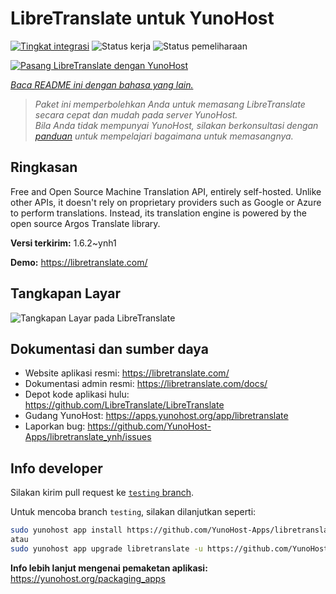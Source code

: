<!--
N.B.: README ini dibuat secara otomatis oleh <https://github.com/YunoHost/apps/tree/master/tools/readme_generator>
Ini TIDAK boleh diedit dengan tangan.
-->

# LibreTranslate untuk YunoHost

[![Tingkat integrasi](https://apps.yunohost.org/badge/integration/libretranslate)](https://ci-apps.yunohost.org/ci/apps/libretranslate/)
![Status kerja](https://apps.yunohost.org/badge/state/libretranslate)
![Status pemeliharaan](https://apps.yunohost.org/badge/maintained/libretranslate)

[![Pasang LibreTranslate dengan YunoHost](https://install-app.yunohost.org/install-with-yunohost.svg)](https://install-app.yunohost.org/?app=libretranslate)

*[Baca README ini dengan bahasa yang lain.](./ALL_README.md)*

> *Paket ini memperbolehkan Anda untuk memasang LibreTranslate secara cepat dan mudah pada server YunoHost.*  
> *Bila Anda tidak mempunyai YunoHost, silakan berkonsultasi dengan [panduan](https://yunohost.org/install) untuk mempelajari bagaimana untuk memasangnya.*

## Ringkasan

Free and Open Source Machine Translation API, entirely self-hosted. Unlike other APIs, it doesn't rely on proprietary providers such as Google or Azure to perform translations. Instead, its translation engine is powered by the open source Argos Translate library.


**Versi terkirim:** 1.6.2~ynh1

**Demo:** <https://libretranslate.com/>

## Tangkapan Layar

![Tangkapan Layar pada LibreTranslate](./doc/screenshots/screenshot.png)

## Dokumentasi dan sumber daya

- Website aplikasi resmi: <https://libretranslate.com/>
- Dokumentasi admin resmi: <https://libretranslate.com/docs/>
- Depot kode aplikasi hulu: <https://github.com/LibreTranslate/LibreTranslate>
- Gudang YunoHost: <https://apps.yunohost.org/app/libretranslate>
- Laporkan bug: <https://github.com/YunoHost-Apps/libretranslate_ynh/issues>

## Info developer

Silakan kirim pull request ke [`testing` branch](https://github.com/YunoHost-Apps/libretranslate_ynh/tree/testing).

Untuk mencoba branch `testing`, silakan dilanjutkan seperti:

```bash
sudo yunohost app install https://github.com/YunoHost-Apps/libretranslate_ynh/tree/testing --debug
atau
sudo yunohost app upgrade libretranslate -u https://github.com/YunoHost-Apps/libretranslate_ynh/tree/testing --debug
```

**Info lebih lanjut mengenai pemaketan aplikasi:** <https://yunohost.org/packaging_apps>
